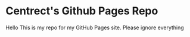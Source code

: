 # Centrect's Github Pages Repo
Hello
This is my repo for my GitHub Pages site. Please ignore everything
